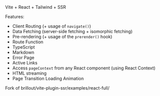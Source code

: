 Vite + React + Tailwind + SSR 

Features:

- Client Routing (+ usage of `navigate()`)
- Data Fetching (server-side fetching + isomorphic fetching)
- Pre-rendering (+ usage of the `prerender()` hook)
- Route Function
- TypeScript
- Markdown
- Error Page
- Active Links
- Access `pageContext` from any React component (using React Context)
- HTML streaming
- Page Transition Loading Animation

Fork of brillout/vite-plugin-ssr/examples/react-full/
